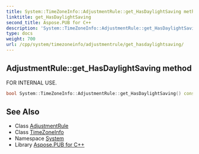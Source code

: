```yaml
---
title: System::TimeZoneInfo::AdjustmentRule::get_HasDaylightSaving method
linktitle: get_HasDaylightSaving
second_title: Aspose.PUB for C++
description: 'System::TimeZoneInfo::AdjustmentRule::get_HasDaylightSaving method. FOR INTERNAL USE in C++.'
type: docs
weight: 700
url: /cpp/system/timezoneinfo/adjustmentrule/get_hasdaylightsaving/
---
```

## AdjustmentRule::get_HasDaylightSaving method


FOR INTERNAL USE.

```cpp
bool System::TimeZoneInfo::AdjustmentRule::get_HasDaylightSaving() const
```

## See Also

* Class [AdjustmentRule](../)
* Class [TimeZoneInfo](../../)
* Namespace [System](../../../)
* Library [Aspose.PUB for C++](../../../../)
